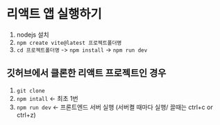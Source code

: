 # 리액트 앱 실행하기

1. nodejs 설치
2. `npm create vite@latest 프로젝트폴더명`
3. `cd 프로젝트폴더명` -> `npm install` -> `npm run dev`

## 깃허브에서 클론한 리액트 프로젝트인 경우
1. `git clone`
2. `npm intall` <- 최초 1번
3. `npm run dev` <- 프론트엔드 서버 실행 (서버켤 때마다 실행/ 끌때는 ctrl+c or ctrl+z)
